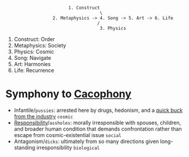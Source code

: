                             1. Construct
                                        \
                      2. Metaphysics -> 4. Song -> 5. Art -> 6. Life
                                       /
                                        3. Physics

1. Construct: Order
2. Metaphysics: Society
3. Physics: Cosmic  
4. Song: Navigate
5. Art: Harmonies
6. Life: Recurrence

# Symphony to [Cacophony](https://en.wikipedia.org/wiki/Boogie_Nights)  
   - Infantile/`pussies`: arrested here by drugs, hedonism, and a [quick buck from the industry](https://www.youtube.com/watch?v=JeW0Cm77Vq0) `cosmic`
   - [Responsibility](https://www.youtube.com/watch?v=p1djbPHiyOM)/`assholes`: morally irresponsible with spouses, children, and broader human condition that demands confrontation rather than escape from cosmic-existential issue `social`
   - Antagonism/`dicks`: ultimately from so many directions given long-standing irresponsibility `biological`
